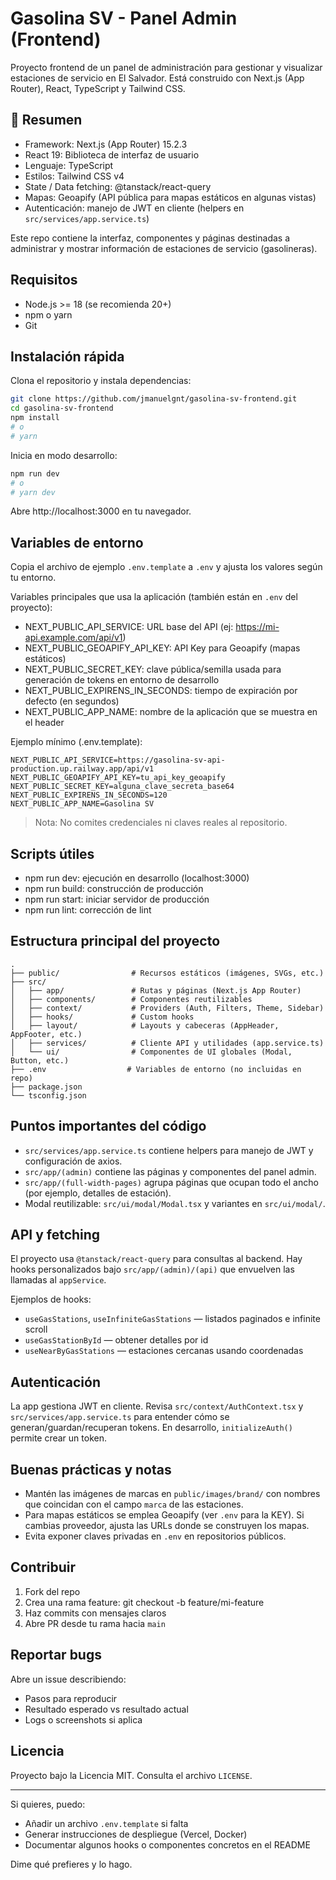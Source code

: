 # Gasolina SV - Panel Admin (Frontend)

Proyecto frontend de un panel de administración para gestionar y visualizar estaciones de servicio en El Salvador. Está construido con Next.js (App Router), React, TypeScript y Tailwind CSS.

## 🔎 Resumen

- Framework: Next.js (App Router) 15.2.3
- React 19: Biblioteca de interfaz de usuario
- Lenguaje: TypeScript
- Estilos: Tailwind CSS v4
- State / Data fetching: @tanstack/react-query
- Mapas: Geoapify (API pública para mapas estáticos en algunas vistas)
- Autenticación: manejo de JWT en cliente (helpers en `src/services/app.service.ts`)

Este repo contiene la interfaz, componentes y páginas destinadas a administrar y mostrar información de estaciones de servicio (gasolineras).

## Requisitos

- Node.js >= 18 (se recomienda 20+)
- npm o yarn
- Git

## Instalación rápida

Clona el repositorio y instala dependencias:

```bash
git clone https://github.com/jmanuelgnt/gasolina-sv-frontend.git
cd gasolina-sv-frontend
npm install
# o
# yarn
```

Inicia en modo desarrollo:

```bash
npm run dev
# o
# yarn dev
```

Abre http://localhost:3000 en tu navegador.

## Variables de entorno

Copia el archivo de ejemplo `.env.template` a `.env` y ajusta los valores según tu entorno.

Variables principales que usa la aplicación (también están en `.env` del proyecto):

- NEXT_PUBLIC_API_SERVICE: URL base del API (ej: https://mi-api.example.com/api/v1)
- NEXT_PUBLIC_GEOAPIFY_API_KEY: API Key para Geoapify (mapas estáticos)
- NEXT_PUBLIC_SECRET_KEY: clave pública/semilla usada para generación de tokens en entorno de desarrollo
- NEXT_PUBLIC_EXPIRENS_IN_SECONDS: tiempo de expiración por defecto (en segundos)
- NEXT_PUBLIC_APP_NAME: nombre de la aplicación que se muestra en el header

Ejemplo mínimo (.env.template):

```
NEXT_PUBLIC_API_SERVICE=https://gasolina-sv-api-production.up.railway.app/api/v1
NEXT_PUBLIC_GEOAPIFY_API_KEY=tu_api_key_geoapify
NEXT_PUBLIC_SECRET_KEY=alguna_clave_secreta_base64
NEXT_PUBLIC_EXPIRENS_IN_SECONDS=120
NEXT_PUBLIC_APP_NAME=Gasolina SV
```

> Nota: No comites credenciales ni claves reales al repositorio.

## Scripts útiles

- npm run dev: ejecución en desarrollo (localhost:3000)
- npm run build: construcción de producción
- npm run start: iniciar servidor de producción
- npm run lint: corrección de lint

## Estructura principal del proyecto

```
.
├── public/                # Recursos estáticos (imágenes, SVGs, etc.)
├── src/
│   ├── app/               # Rutas y páginas (Next.js App Router)
│   ├── components/        # Componentes reutilizables
│   ├── context/           # Providers (Auth, Filters, Theme, Sidebar)
│   ├── hooks/             # Custom hooks
│   ├── layout/            # Layouts y cabeceras (AppHeader, AppFooter, etc.)
│   ├── services/          # Cliente API y utilidades (app.service.ts)
│   └── ui/                # Componentes de UI globales (Modal, Button, etc.)
├── .env                  # Variables de entorno (no incluidas en repo)
├── package.json
└── tsconfig.json
```

## Puntos importantes del código

- `src/services/app.service.ts` contiene helpers para manejo de JWT y configuración de axios.
- `src/app/(admin)` contiene las páginas y componentes del panel admin.
- `src/app/(full-width-pages)` agrupa páginas que ocupan todo el ancho (por ejemplo, detalles de estación).
- Modal reutilizable: `src/ui/modal/Modal.tsx` y variantes en `src/ui/modal/`.

## API y fetching

El proyecto usa `@tanstack/react-query` para consultas al backend. Hay hooks personalizados bajo `src/app/(admin)/(api)` que envuelven las llamadas al `appService`.

Ejemplos de hooks:

- `useGasStations`, `useInfiniteGasStations` — listados paginados e infinite scroll
- `useGasStationById` — obtener detalles por id
- `useNearByGasStations` — estaciones cercanas usando coordenadas

## Autenticación

La app gestiona JWT en cliente. Revisa `src/context/AuthContext.tsx` y `src/services/app.service.ts` para entender cómo se generan/guardan/recuperan tokens. En desarrollo, `initializeAuth()` permite crear un token.

## Buenas prácticas y notas

- Mantén las imágenes de marcas en `public/images/brand/` con nombres que coincidan con el campo `marca` de las estaciones.
- Para mapas estáticos se emplea Geoapify (ver `.env` para la KEY). Si cambias proveedor, ajusta las URLs donde se construyen los mapas.
- Evita exponer claves privadas en `.env` en repositorios públicos.

## Contribuir

1. Fork del repo
2. Crea una rama feature: git checkout -b feature/mi-feature
3. Haz commits con mensajes claros
4. Abre PR desde tu rama hacia `main`

## Reportar bugs

Abre un issue describiendo:
- Pasos para reproducir
- Resultado esperado vs resultado actual
- Logs o screenshots si aplica

## Licencia

Proyecto bajo la Licencia MIT. Consulta el archivo `LICENSE`.

---

Si quieres, puedo:
- Añadir un archivo `.env.template` si falta
- Generar instrucciones de despliegue (Vercel, Docker)
- Documentar algunos hooks o componentes concretos en el README

Dime qué prefieres y lo hago.